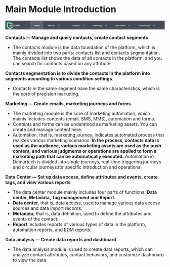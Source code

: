 # Main Module Introduction

![](.gitbook/assets/image%20%28470%29.png)

**Contacts — Manage and query contacts, create contact segments** 

* The contacts module is the data foundation of the platform, which is mainly divided into two parts: contacts list and contacts segmentation. The contacts list shows the data of all contacts in the platform, and you can search for contacts based on any attribute. 

**Contacts segmentation is to divide the contacts in the platform into segments according to various condition settings**.

* Contacts in the same segment have the same characteristics, which is the core of precision marketing. 

**Marketing — Create emails, marketing journeys and forms** 

* The marketing module is the core of marketing automation, which mainly includes contents \(email, SMS, MMS\), automation and forms. 
* Contents and forms can be understood as marketing assets. You can create and manage content here. 
* Automation, that is, marketing journey, indicates automated process that realizes various marketing scenarios. **In the process, contacts data is used as the audience, various marketing assets are used as the push content, and various judgments or operations are applied to form a marketing path that can be automatically executed.** Automation in Demartech is divided into single journeys, real-time triggering journeys and circular journeys.for specific introduction and operations. 

**Data Center — Set up data access, define attributes and events, create tags, and view various reports** 

* The data center module mainly includes four parts of functions: **Data center, Metadata, Tag management and Report.** 
* **Data center**, that is, data access, used to manage various data access sources and data import records. 
* **Metadata**, that is, data definition, used to define the attributes and events of the contact. 
* **Report** includes reports of various types of data in the platform, automation reports, and EDM reports. 

**Data analysis — Create data reports and dashboard** 

* The data analysis module is used to create data reports, which can analyze contact attributes, contact behaviors, and customize dashboard to view the data.



